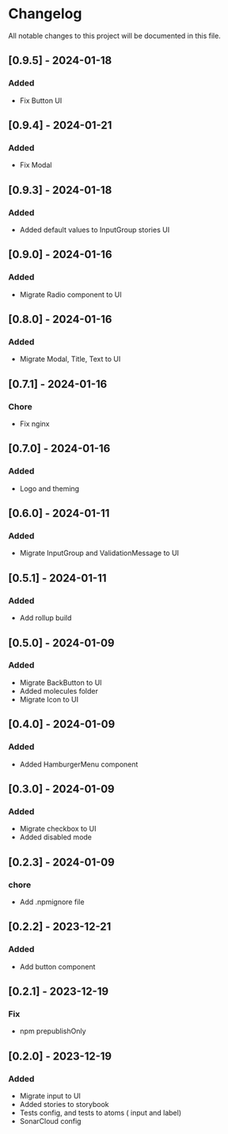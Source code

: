 # Changelog

All notable changes to this project will be documented in this file.

## [0.9.5] - 2024-01-18

### Added

- Fix Button UI

## [0.9.4] - 2024-01-21

### Added

- Fix Modal

## [0.9.3] - 2024-01-18

### Added

- Added default values to InputGroup stories UI

## [0.9.0] - 2024-01-16

### Added

- Migrate Radio component to UI

## [0.8.0] - 2024-01-16

### Added

- Migrate Modal, Title, Text to UI

## [0.7.1] - 2024-01-16

### Chore

- Fix nginx

## [0.7.0] - 2024-01-16

### Added

- Logo and theming

## [0.6.0] - 2024-01-11

### Added

- Migrate InputGroup and ValidationMessage to UI

## [0.5.1] - 2024-01-11

### Added

- Add rollup build

## [0.5.0] - 2024-01-09

### Added

- Migrate BackButton to UI
- Added molecules folder
- Migrate Icon to UI

## [0.4.0] - 2024-01-09

### Added

- Added HamburgerMenu component

## [0.3.0] - 2024-01-09

### Added

- Migrate checkbox to UI
- Added disabled mode

## [0.2.3] - 2024-01-09

### chore

- Add .npmignore file

## [0.2.2] - 2023-12-21

### Added

- Add button component

## [0.2.1] - 2023-12-19

### Fix

- npm prepublishOnly

## [0.2.0] - 2023-12-19

### Added

- Migrate input to UI
- Added stories to storybook
- Tests config, and tests to atoms ( input and label)
- SonarCloud config

